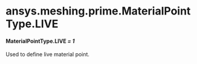 # ansys.meshing.prime.MaterialPointType.LIVE



#### MaterialPointType.LIVE *= 1*

Used to define live material point.

<!-- !! processed by numpydoc !! -->

